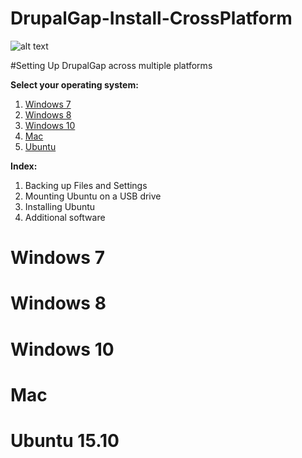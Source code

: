 # DrupalGap-Install-CrossPlatform

![alt text](http://core0.staticworld.net/images/article/2014/08/logo-ubuntu-100372440-primary.idge.png "Ubuntu 15.10")

#Setting Up DrupalGap across multiple platforms

**Select your operating system:**

1. [Windows 7](#Windows7)
2. [Windows 8](#Windows8)
3. [Windows 10](#Windows10)
4. [Mac](#Mac)
5. [Ubuntu](#Ubuntu)

**Index:**

1. Backing up Files and Settings
2. Mounting Ubuntu on a USB drive
3. Installing Ubuntu
4. Additional software

# Windows 7

# Windows 8

# Windows 10

# Mac

# Ubuntu 15.10
